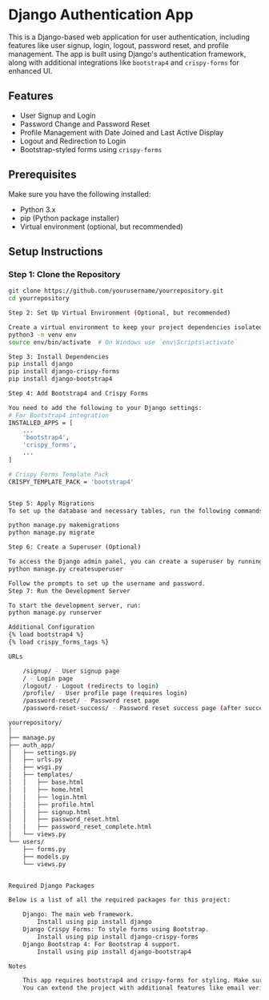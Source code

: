 # Django Authentication App

This is a Django-based web application for user authentication, including features like user signup, login, logout, password reset, and profile management. The app is built using Django's authentication framework, along with additional integrations like `bootstrap4` and `crispy-forms` for enhanced UI.

## Features

- User Signup and Login
- Password Change and Password Reset
- Profile Management with Date Joined and Last Active Display
- Logout and Redirection to Login
- Bootstrap-styled forms using `crispy-forms`

## Prerequisites

Make sure you have the following installed:

- Python 3.x
- pip (Python package installer)
- Virtual environment (optional, but recommended)

## Setup Instructions

### Step 1: Clone the Repository

```bash
git clone https://github.com/yourusername/yourrepository.git
cd yourrepository

Step 2: Set Up Virtual Environment (Optional, but recommended)

Create a virtual environment to keep your project dependencies isolated.
python3 -m venv env
source env/bin/activate  # On Windows use `env\Scripts\activate`

Step 3: Install Dependencies
pip install django
pip install django-crispy-forms
pip install django-bootstrap4

Step 4: Add Bootstrap4 and Crispy Forms

You need to add the following to your Django settings:
# For Bootstrap4 integration
INSTALLED_APPS = [
    ...
    'bootstrap4',
    'crispy_forms',
    ...
]

# Crispy Forms Template Pack
CRISPY_TEMPLATE_PACK = 'bootstrap4'


Step 5: Apply Migrations
To set up the database and necessary tables, run the following commands:

python manage.py makemigrations
python manage.py migrate

Step 6: Create a Superuser (Optional)

To access the Django admin panel, you can create a superuser by running:
python manage.py createsuperuser

Follow the prompts to set up the username and password.
Step 7: Run the Development Server

To start the development server, run:
python manage.py runserver

Additional Configuration
{% load bootstrap4 %}
{% load crispy_forms_tags %}

URLs

    /signup/ - User signup page
    / - Login page
    /logout/ - Logout (redirects to login)
    /profile/ - User profile page (requires login)
    /password-reset/ - Password reset page
    /password-reset-success/ - Password reset success page (after successful reset)

yourrepository/
│
├── manage.py
├── auth_app/
│   ├── settings.py
│   ├── urls.py
│   ├── wsgi.py
│   ├── templates/
│   │   ├── base.html
│   │   ├── home.html
│   │   ├── login.html
│   │   ├── profile.html
│   │   ├── signup.html
│   │   ├── password_reset.html
│   │   ├── password_reset_complete.html
│   └── views.py
└── users/
    ├── forms.py
    ├── models.py
    └── views.py


Required Django Packages

Below is a list of all the required packages for this project:

    Django: The main web framework.
        Install using pip install django
    Django Crispy Forms: To style forms using Bootstrap.
        Install using pip install django-crispy-forms
    Django Bootstrap 4: For Bootstrap 4 support.
        Install using pip install django-bootstrap4

Notes

    This app requires bootstrap4 and crispy-forms for styling. Make sure these are installed and configured in settings.py.
    You can extend the project with additional features like email verification, two-factor authentication, etc.
